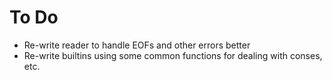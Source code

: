 To Do
=====

 * Re-write reader to handle EOFs and other errors better
 * Re-write builtins using some common functions for dealing with conses, etc.
 
